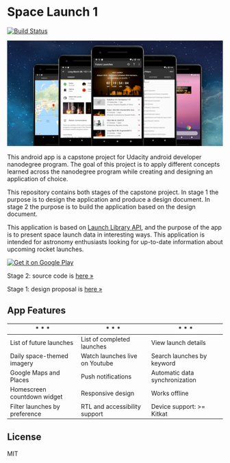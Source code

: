 # Space Launch 1

[![Build Status](https://travis-ci.com/nkrusch/SpaceLaunchOne.svg?branch=master)](https://travis-ci.com/nkrusch/SpaceLaunchOne)

<img src="feature.png" alt="app feature" />

This android app is a capstone project for Udacity android developer nanodegree program. The goal of this project is to apply different concepts learned across the nanodegree program while creating and designing an application of choice. 

This repository contains both stages of the capstone project. In stage 1 the purpose is to design the application and produce a design document. In stage 2 the purpose is to build the application based on the design document. 

This application is based on [Launch Library API](https://launchlibrary.net/docs/1.4/api.html), and the purpose of the app is to present space launch data in interesting ways. This application is intended for astronomy enthusiasts looking for up-to-date information about upcoming rocket launches.

<a href='https://play.google.com/store/apps/details?id=io.github.nkrusch.spacelaunchone&utm_source=github&utm_campaign=github&pcampaignid=MKT-Other-global-all-co-prtnr-py-PartBadge-Mar2515-1'><img alt='Get it on Google Play' height="72" src='https://play.google.com/intl/en_us/badges/images/generic/en_badge_web_generic.png'/></a>

Stage 2: source code is [here &raquo;](https://github.com/nkrusch/SpaceLaunchOne/tree/master/SpaceLaunchOne)

Stage 1: design proposal is [here &raquo;](https://github.com/nkrusch/SpaceLaunchOne/tree/master/docs)

## App Features

| * * * | * * * | * * * | 
| --- | --- |  --- | 
| List of future launches | List of completed launches | View launch details | 
| Daily space-themed imagery | Watch launches live on Youtube | Search launches by keyword |
| Google Maps and Places | Push notifications | Automatic data synchronization | 
| Homescreen countdown widget | Responsive design | Works offline |
| Filter launches by preference | RTL and accessibility support | Device support: >= Kitkat |


## License 

MIT
